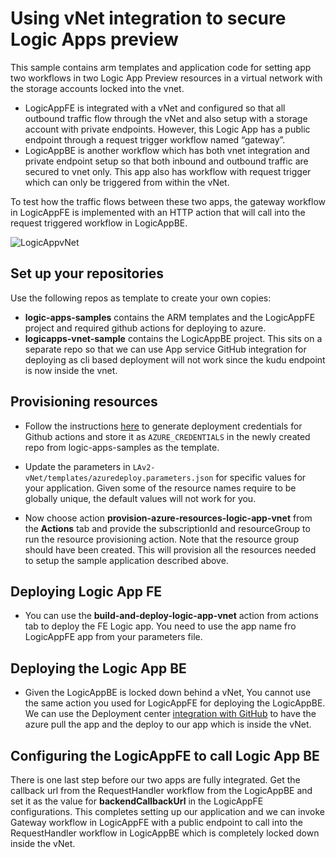 # Using vNet integration to secure Logic Apps preview #
This sample contains arm templates and application code for setting app two workflows in two Logic App Preview resources in a virtual network with the storage accounts locked into the vnet. 
* LogicAppFE is integrated with a vNet and configured so that all outbound traffic flow through the vNet and also setup with a storage account with private endpoints. However, this Logic App has a public endpoint through a request trigger workflow named “gateway”. 
* LogicAppBE is another workflow which has both vnet integration and private endpoint setup so that both inbound and outbound traffic are secured to vnet only. This app also has workflow with request trigger which can only be triggered from within the vNet.

To test how the traffic flows between these two apps, the gateway workflow in LogicAppFE is implemented with an HTTP action that will call into the request triggered workflow in LogicAppBE.

![LogicAppvNet](https://user-images.githubusercontent.com/3781206/105968012-647a3680-603b-11eb-9e9f-f38ca96c3850.jpg)

## Set up your repositories ##

Use the following repos as template to create your own copies:
* __logic-apps-samples__ contains the ARM templates and the LogicAppFE project and required github actions for deploying to azure.
* __logicapps-vnet-sample__ contains the LogicAppBE project. This sits on a separate repo so that we can use App service GitHub integration for deploying as cli based deployment will not work since the kudu endpoint is now inside the vnet.

## Provisioning resources ##

* Follow the instructions [here](https://docs.microsoft.com/en-us/azure/azure-resource-manager/templates/deploy-github-actions "Deploy ARM template using Github actions") to generate deployment credentials for Github actions and store it as `AZURE_CREDENTIALS` in the newly created repo from logic-apps-samples as the template.

* Update the parameters in `LAv2-vNet/templates/azuredeploy.parameters.json` for specific values for your application. Given some of the resource names require to be globally unique, the default values will not work for you.

* Now choose action __provision-azure-resources-logic-app-vnet__ from the __Actions__ tab and provide the subscriptionId and resourceGroup to run the resource provisioning action. Note that the resource group should have been created. This will provision all the resources needed to setup the sample application described above.

## Deploying Logic App FE ##
* You can use the __build-and-deploy-logic-app-vnet__ action from actions tab to deploy the FE Logic app. You need to use the app name fro LogicAppFE app from your parameters file.

## Deploying the Logic App BE ##
* Given the LogicAppBE is locked down behind a vNet, You cannot use the same action you used for LogicAppFE for deploying the LogicAppBE. We can use the Deployment center [integration with GitHub](https://docs.microsoft.com/en-us/azure/azure-functions/functions-continuous-deployment "Continuous deployment for Logic Apps preview") to have the azure pull the app and the deploy to our app which is inside the vNet.

## Configuring the LogicAppFE to call Logic App BE ##
There is one last step before our two apps are fully integrated. Get the callback url from the RequestHandler workflow from the LogicAppBE and set it as the value for __backendCallbackUrl__ in the LogicAppFE configurations. This completes setting up our application and we can invoke Gateway workflow in LogicAppFE with a public endpoint to call into the RequestHandler workflow in LogicAppBE which is completely locked down inside the vNet.

